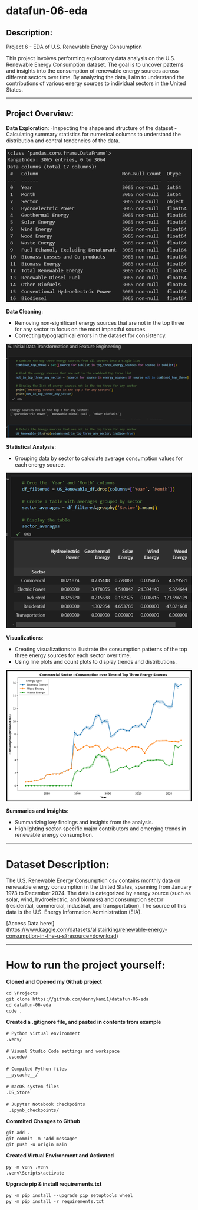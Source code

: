 # **datafun-06-eda**

## **Description:**
Project 6 - EDA of U.S. Renewable Energy Consumption

This project involves performing exploratory data analysis on the U.S. Renewable Energy Consumption dataset. The goal is to uncover patterns and insights into the consumption of renewable energy sources across different sectors over time. By analyzing the data, I aim to understand the contributions of various energy sources to individual sectors in the United States.

---

## **Project Overview:**

**Data Exploration**:
    -Inspecting the shape and structure of the dataset
    - Calculating summary statistics for numerical columns to understand the distribution and central tendencies of the data.

![Data Exploration](Clips/summary.png)

**Data Cleaning**: 
   - Removing non-significant energy sources that are not in the top three for any sector to focus on the most impactful sources.
   - Correcting typographical errors in the dataset for consistency.

![Removing non-significant energy sources](Clips/data.png)

**Statistical Analysis**:
   - Grouping data by sector to calculate average consumption values for each energy source.

![Table of Average Comsumption Value By Energy Source](Clips/averages.png)

**Visualizations**:
   - Creating visualizations to illustrate the consumption patterns of the top three energy sources for each sector over time.
   - Using line plots and count plots to display trends and distributions.

![Example Visual](Clips/visual.png)

**Summaries and Insights**:
   - Summarizing key findings and insights from the analysis.
   - Highlighting sector-specific major contributors and emerging trends in renewable energy consumption.

---

# **Dataset Description:**

The U.S. Renewable Energy Consumption csv contains monthly data on renewable energy consumption in the United States, spanning from January 1973 to December 2024. The data is categorized by energy source (such as solar, wind, hydroelectric, and biomass) and consumption sector (residential, commercial, industrial, and transportation). The source of this data is the U.S. Energy Information Administration (EIA).

[Access Data here:] (https://www.kaggle.com/datasets/alistairking/renewable-energy-consumption-in-the-u-s?resource=download)

---

# **How to run the project yourself:**

**Cloned and Opened my Github project**
```
cd \Projects
git clone https://github.com/dennykami1/datafun-06-eda
cd datafun-06-eda
code .
```

**Created a .gitignore file, and pasted in contents from example**
```
# Python virtual environment
.venv/

# Visual Studio Code settings and workspace
.vscode/

# Compiled Python files
__pycache__/

# macOS system files
.DS_Store

# Jupyter Notebook checkpoints
 .ipynb_checkpoints/
```

**Commited Changes to Github**
```
git add .
git commit -m "Add message"
git push -u origin main
```

**Created Virtual Environment and Activated**
```
py -m venv .venv
.venv\Scripts\activate
```

**Upgrade pip & install requirements.txt**
```
py -m pip install --upgrade pip setuptools wheel
py -m pip install -r requirements.txt
```